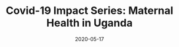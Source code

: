 ---
title: 'Covid-19 Impact Series: Maternal Health in Uganda'
permalink: /https://web.archive.org/web/20220124235307/http:/sogh.se/covid19-impact-series-1//
date: 2020-05-17
---
